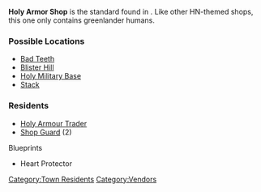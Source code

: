 **Holy Armor Shop** is the standard [](Armour_&_Clothing_Shops.md) found in [](02%20-%20Projects%20&%20Wikis/Kenshi/Kenshi%20Wiki/Kenshi%20Wiki%20Template/The_Holy_Nation.md). Like other HN-themed shops, this
one only contains greenlander humans.

### Possible Locations

- [Bad Teeth](Bad_Teeth.md "wikilink")
- [Blister Hill](Blister_Hill.md "wikilink")
- [Holy Military Base](Holy_Military_Base.md "wikilink")
- [Stack](Stack.md "wikilink")

### Residents

- [Holy Armour Trader](Holy_Armour_Trader.md "wikilink")
- [Shop Guard](Shop_Guard.md "wikilink") (2)

Blueprints

- Heart Protector

[Category:Town Residents](Category:Town_Residents "wikilink")
[Category:Vendors](Category:Vendors "wikilink")